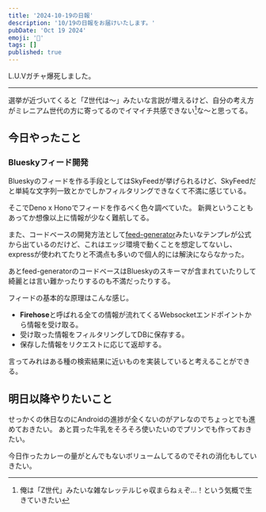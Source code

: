 ```yaml
---
title: '2024-10-19の日報'
description: '10/19の日報をお届けいたします。'
pubDate: 'Oct 19 2024'
emoji: '🦊'
tags: []
published: true
---
```


L.U.Vガチャ爆死しました。

---

選挙が近づいてくると「Z世代は～」みたいな言説が増えるけど、自分の考え方がミレニアム世代の方に寄ってるのでイマイチ共感できない[^1]な～と思ってる。

## 今日やったこと

### Blueskyフィード開発

Blueskyのフィードを作る手段としてはSkyFeedが挙げられるけど、SkyFeedだと単純な文字列一致とかでしかフィルタリングできなくて不満に感じている。

そこでDeno x Honoでフィードを作るべく色々調べていた。
新興ということもあってか想像以上に情報が少なく難航してる。

また、コードベースの開発方法として[feed-generator](https://github.com/bluesky-social/feed-generator)みたいなテンプレが公式から出ているのだけど、これはエッジ環境で動くことを想定してないし、expressが使われてたりと不満点も多いので個人的には解決にならなかった。

あとfeed-generatorのコードベースはBlueskyのスキーマが含まれていたりして綺麗とは言い難かったりするのも不満だったりする。

フィードの基本的な原理はこんな感じ。

- **Firehose**と呼ばれる全ての情報が流れてくるWebsocketエンドポイントから情報を受け取る。
- 受け取った情報をフィルタリングしてDBに保存する。
- 保存した情報をリクエストに応じて返却する。

言ってみれはある種の検索結果に近いものを実装していると考えることができる。

## 明日以降やりたいこと

せっかくの休日なのにAndroidの進捗が全くないのがアレなのでちょっとでも進めておきたい。
あと買った牛乳をそろそろ使いたいのでプリンでも作っておきたい。

今日作ったカレーの量がとんでもないボリュームしてるのでそれの消化もしていきたい。

[^1]: 俺は「Z世代」みたいな雑なレッテルじゃ収まらねぇぞ...！という気概で生きていきたい
